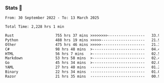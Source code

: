 ### Stats 👋
<!--START_SECTION:waka-->

```txt
From: 30 September 2022 - To: 13 March 2025

Total Time: 2,228 hrs 1 min

Rust                   755 hrs 37 mins >>>>>>>>-----------------   33.91 %
Python                 488 hrs 19 mins >>>>>--------------------   21.92 %
Other                  475 hrs 46 mins >>>>>--------------------   21.35 %
C#                     98 hrs 48 mins  >------------------------   04.43 %
HTML                   56 hrs 7 mins   >------------------------   02.52 %
Markdown               53 hrs 58 mins  >------------------------   02.42 %
Go                     45 hrs 34 mins  >------------------------   02.05 %
YAML                   27 hrs 40 mins  -------------------------   01.24 %
Binary                 22 hrs 34 mins  -------------------------   01.01 %
Razor                  21 hrs 35 mins  -------------------------   00.97 %
```

<!--END_SECTION:waka-->

<!--
**buhaytza2005/buhaytza2005** is a ✨ _special_ ✨ repository because its `README.md` (this file) appears on your GitHub profile.

Here are some ideas to get you started:

- 🔭 I’m currently working on ...
- 🌱 I’m currently learning ...
- 👯 I’m looking to collaborate on ...
- 🤔 I’m looking for help with ...
- 💬 Ask me about ...
- 📫 How to reach me: ...
- 😄 Pronouns: ...
- ⚡ Fun fact: ...
-->


